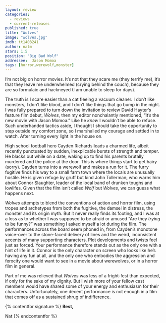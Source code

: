 ```yaml
---
layout: review
categories: 
  - reviews
  - current-releases
published: true
title: "Wolves"
image: "wolves.jpg"
imdb: tt1403241
author: natm
stars: 1.5
position: "Big Bad Wolf"
addressee:  Jason Momoa
tags: [horror,werewolf,monster]
---
```


I’m not big on horror movies. It’s not that they scare me (they terrify me), it’s that they leave me underwhelmed (crying behind the couch), because they are so formulaic and hackneyed (I am unable to sleep for days). 

The truth is I scare easier than a cat fleeing a vacuum cleaner. I don’t like monsters, I don’t like blood, and I don’t like things that go bump in the night. I was fully prepared to turn down the invitation to review David Hayter’s feature film debut, _Wolves_, then my editor nonchalantly mentioned, “It’s the new movie with Jason Momoa.” Like he _knew_ I wouldn’t be able to refuse. Such underhanded tactics aside, I thought I should take the opportunity to step outside my comfort zone, so I marshalled my courage and settled in to watch. After turning every light in the house on. 

High school football hero Cayden Richards leads a charmed life, albeit recently punctuated by sudden, inexplicable bursts of strength and temper. He blacks out while on a date, waking up to find his parents brutally murdered and the police at the door. This is where things start to get hairy (sorry). Cayden turns into a werewolf and makes a run for it. The furry fugitive finds his way to a small farm town where the locals are unusually hostile. He is given refuge by gruff but kind John Tollerman, who warns him about Connor Slaughter, leader of the local band of drunken toughs and lowlifes. Given that the film isn’t called _Wolf_ but _Wolves_, we can guess what happens next. 

_Wolves_ attempts to blend the conventions of action and horror film, using tropes and archetypes from both the fugitive, the damsel in distress, the monster and its origin myth. But it never really finds its footing, and I was at a loss as to whether I was supposed to be afraid or amused “Are they _trying_ to be funny?” was something I asked myself a lot during the film. The performances across the board seem phoned in, from Cayden’s monotone voice-over to the stone-faced delivery of lines and the weird, inconsistent accents of many supporting characters. Plot developments and twists feel just as forced. Your performance therefore stands out as the only one with a hint of life in it. Connor is the only character on screen who looks like he’s having any fun at all, and the only one who embodies the aggression and ferocity one would want to see in a movie about werewolves, or in a horror film in general. 

Part of me was relieved that _Wolves_ was less of a fright-fest than expected, if only for the sake of my dignity. But I wish more of your fellow cast members would have shared some of your energy and enthusiasm for their characters. Unfortunately, one decent performance is not enough in a film that comes off as a sustained shrug of indifference. 

{% contentfor signature %}
**Best,**

Nat
{% endcontentfor %}